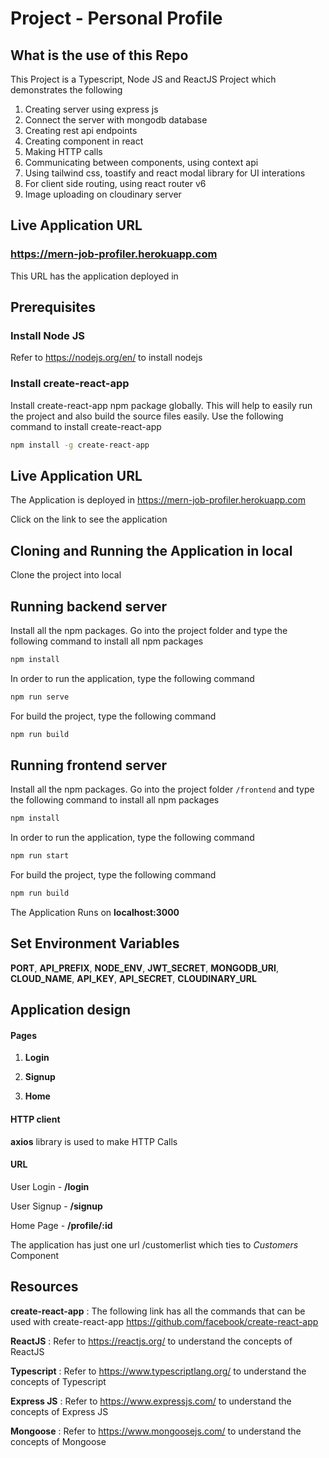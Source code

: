 # Project - Personal Profile

## What is the use of this Repo

This Project is a Typescript, Node JS and ReactJS Project which demonstrates the following
1. Creating server using express js
2. Connect the server with mongodb database
3. Creating rest api endpoints
4. Creating component in react
5. Making HTTP calls
6. Communicating between components, using context api
7. Using tailwind css, toastify and react modal library for UI interations
8. For client side routing, using react router v6
9. Image uploading on cloudinary server

## Live Application URL

### https://mern-job-profiler.herokuapp.com
This URL has the application deployed in

## Prerequisites

### Install Node JS
Refer to https://nodejs.org/en/ to install nodejs

### Install create-react-app
Install create-react-app npm package globally. This will help to easily run the project and also build the source files easily. Use the following command to install create-react-app

```bash
npm install -g create-react-app
```
## Live Application URL

The Application is deployed in https://mern-job-profiler.herokuapp.com

Click on the link to see the application

## Cloning and Running the Application in local

Clone the project into local

## Running backend server

Install all the npm packages. Go into the project folder and type the following command to install all npm packages

```bash
npm install
```

In order to run the application, type the following command

```bash
npm run serve
```

For build the project, type the following command

```bash
npm run build
```

## Running frontend server

Install all the npm packages. Go into the project folder `/frontend` and type the following command to install all npm packages

```bash
npm install
```

In order to run the application, type the following command

```bash
npm run start
```

For build the project, type the following command

```bash
npm run build
```

The Application Runs on **localhost:3000**

## Set Environment Variables

**PORT**, **API_PREFIX**, **NODE_ENV**, **JWT_SECRET**, **MONGODB_URI**, **CLOUD_NAME**, **API_KEY**, **API_SECRET**, **CLOUDINARY_URL**

## Application design

#### Pages

1. **Login**

2. **Signup**

3. **Home**

#### HTTP client

**axios** library is used to make HTTP Calls

#### URL

User Login - **/login**

User Signup - **/signup**

Home Page - **/profile/:id**

The application has just one url /customerlist which ties to *Customers* Component

## Resources

**create-react-app** : The following link has all the commands that can be used with create-react-app
https://github.com/facebook/create-react-app

**ReactJS** : Refer to https://reactjs.org/ to understand the concepts of ReactJS

**Typescript** : Refer to https://www.typescriptlang.org/ to understand the concepts of Typescript

**Express JS** : Refer to https://www.expressjs.com/ to understand the concepts of Express JS

**Mongoose** : Refer to https://www.mongoosejs.com/ to understand the concepts of Mongoose
